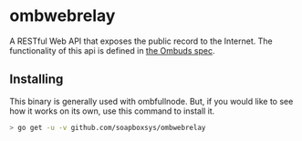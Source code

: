 
ombwebrelay
==========

A RESTful Web API that exposes the public record to the Internet.
The functionality of this api is defined in [the Ombuds spec](spec.getombuds.org/web-api).

Installing
----------

This binary is generally used with ombfullnode.
But, if you would like to see how it works on its own, use this command to install it.

```bash
> go get -u -v github.com/soapboxsys/ombwebrelay
```


